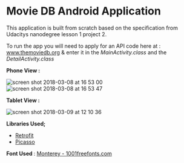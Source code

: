 # Movie DB Android Application
This application is built from scratch based on the specification from Udacitys nanodegree lesson 1 project 2.

To run the app you will need to apply for an API code here at : www.themoviedb.org & enter it in the <i> MainActivity.class </i> and the <i> DetailActivity.class </i> 


<b> Phone View : </b>

![screen shot 2018-03-08 at 16 53 00](https://user-images.githubusercontent.com/33655422/37164098-58a1595e-22f1-11e8-8551-a9fb18909d37.png)
![screen shot 2018-03-08 at 16 53 47](https://user-images.githubusercontent.com/33655422/37164101-599b8bea-22f1-11e8-8f66-6e8f959bc644.png)

<b> Tablet View : </b>

![screen shot 2018-03-09 at 12 10 36](https://user-images.githubusercontent.com/33655422/37207015-efc6c1ec-2392-11e8-8d3d-2dec4ef65ca9.png)



<b>Libraries Used;</b>

* [Retrofit](http://square.github.io/retrofit/) 
* [Picasso](https://github.com/square/picasso) 


<b> Font Used </b> : [Monterey - 1001freefonts.com](https://www.1001freefonts.com/monterey.font) 
